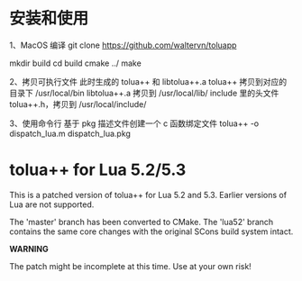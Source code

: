 
# 安装和使用
1、MacOS 编译
git clone https://github.com/waltervn/toluapp

mkdir build
cd build
cmake ../
make

2、拷贝可执行文件
此时生成的 tolua++ 和 libtolua++.a
tolua++ 拷贝到对应的目录下 /usr/local/bin
libtolua++.a 拷贝到 /usr/local/lib/
include 里的头文件tolua++.h，拷贝到 /usr/local/include/


3、使用命令行
基于 pkg 描述文件创建一个 c 函数绑定文件
tolua++ -o dispatch_lua.m dispatch_lua.pkg

# tolua++ for Lua 5.2/5.3

This is a patched version of tolua++ for Lua 5.2 and 5.3. Earlier versions of Lua are not supported.

The 'master' branch has been converted to CMake. The 'lua52' branch contains the same core changes with the original SCons build system intact.

**WARNING**

The patch might be incomplete at this time. Use at your own risk!
